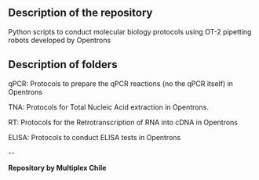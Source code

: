 Description of the repository
--

Python scripts to conduct molecular biology protocols using OT-2 pipetting robots developed by Opentrons


Description of folders
--

qPCR: Protocols to prepare the qPCR reactions (no the qPCR itself) in Opentrons

TNA: Protocols for Total Nucleic Acid extraction in Opentrons.

RT: Protocols for the Retrotranscription of RNA into cDNA in Opentrons

ELISA: Protocols to conduct ELISA tests in Opentrons


--

**Repository by Multiplex Chile**
